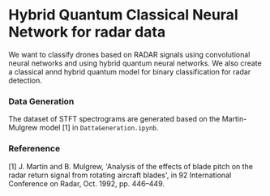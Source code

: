 # Hybrid Quantum Classical Neural Network for radar data

We want to classify drones based on RADAR signals using convolutional neural networks and using hybrid quantum neural networks. We also create a classical annd hybrid quantum model for binary classification for radar detection.

### Data Generation
The dataset of STFT spectrograms are generated based on the Martin-Mulgrew model [1] in ``` DattaGeneration.ipynb ```. 




### Referenence 

[1] J. Martin and B. Mulgrew, 'Analysis of the effects of blade pitch on the radar return signal from rotating aircraft blades', in 92 International Conference on Radar, Oct. 1992, pp. 446–449.
